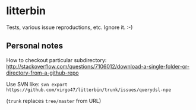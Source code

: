 # litterbin
Tests, various issue reproductions, etc. Ignore it. :-)

## Personal notes

How to checkout particular subdirectory: http://stackoverflow.com/questions/7106012/download-a-single-folder-or-directory-from-a-github-repo

Use SVN like: `svn export https://github.com/virgo47/litterbin/trunk/issues/querydsl-npe`

(`trunk` replaces `tree/master` from URL)
